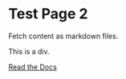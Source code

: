 # Test Page 2

Fetch content as markdown files. 

<div>This is a div.</div>

[Read the Docs][docs] 

[docs]: https://raw.githubusercontent.com/tforward/test_page/main/README.md


